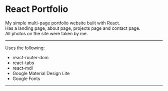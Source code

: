 # React Portfolio
My simple multi-page portfolio website built with React.  
Has a landing page, about page, projects page and contact page.  
All photos on the site were taken by me.  

---

Uses the following:
- react-router-dom
- react-tabs
- react-mdl
- Google Material Design Lite
- Google Fonts

---
